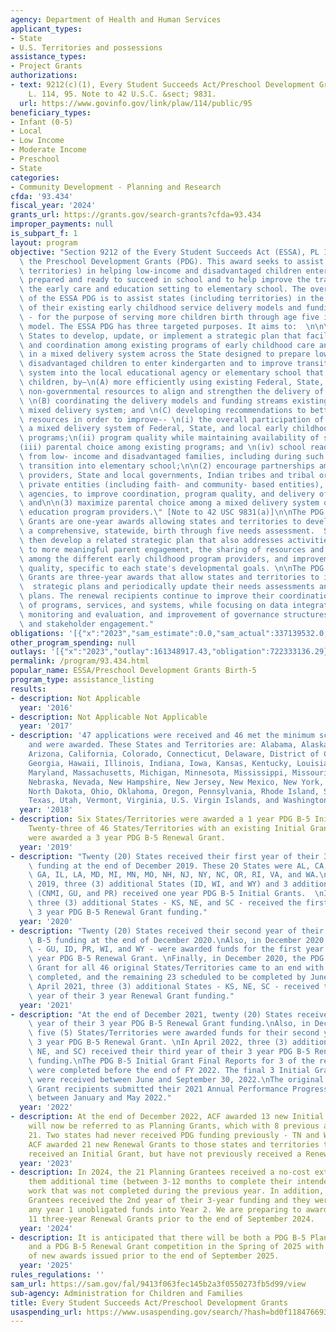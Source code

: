 ```yaml
---
agency: Department of Health and Human Services
applicant_types:
- State
- U.S. Territories and possessions
assistance_types:
- Project Grants
authorizations:
- text: 9212(c)(1), Every Student Succeeds Act/Preschool Development Grants. Pub.
    L. 114, 95. Note to 42 U.S.C. &sect; 9831.
  url: https://www.govinfo.gov/link/plaw/114/public/95
beneficiary_types:
- Infant (0-5)
- Local
- Low Income
- Moderate Income
- Preschool
- State
categories:
- Community Development - Planning and Research
cfda: '93.434'
fiscal_year: '2024'
grants_url: https://grants.gov/search-grants?cfda=93.434
improper_payments: null
is_subpart_f: 1
layout: program
objective: "Section 9212 of the Every Student Succeeds Act (ESSA), PL 114-95 establishes\
  \ the Preschool Development Grants (PDG). This award seeks to assist states (including\
  \ territories) in helping low-income and disadvantaged children enter Kindergarten\
  \ prepared and ready to succeed in school and to help improve the transitions from\
  \ the early care and education setting to elementary school. The overall responsibility\
  \ of the ESSA PDG is to assist states (including territories) in the coordination\
  \ of their existing early childhood service delivery models and funding streams\
  \ - for the purpose of serving more children birth through age five in a mixed delivery\
  \ model. The ESSA PDG has three targeted purposes. It aims to:  \n\n\"(1) assist\
  \ States to develop, update, or implement a strategic plan that facilitates collaboration\
  \ and coordination among existing programs of early childhood care and education\
  \ in a mixed delivery system across the State designed to prepare low-income and\
  \ disadvantaged children to enter kindergarten and to improve transitions from such\
  \ system into the local educational agency or elementary school that enrolls such\
  \ children, by—\n(A) more efficiently using existing Federal, State, local, and\
  \ non-governmental resources to align and strengthen the delivery of existing programs,\
  \ \n(B) coordinating the delivery models and funding streams existing in the State's\
  \ mixed delivery system; and \n(C) developing recommendations to better use existing\
  \ resources in order to improve-- \n(i) the overall participation of children in\
  \ a mixed delivery system of Federal, State, and local early childhood education\
  \ programs;\n(ii) program quality while maintaining availability of services;\n\
  (iii) parental choice among existing programs; and \n(iv) school readiness for children\
  \ from low- income and disadvantaged families, including during such children's\
  \ transition into elementary school;\n\n(2) encourage partnerships among Head Start\
  \ providers, State and local governments, Indian tribes and tribal organizations,\
  \ private entities (including faith- and community- based entities), and local educational\
  \ agencies, to improve coordination, program quality, and delivery of services;\
  \ and\n\n(3) maximize parental choice among a mixed delivery system of early childhood\
  \ education program providers.\" [Note to 42 USC 9831(a)]\n\nThe PDG B-5 Planning\
  \ Grants are one-year awards allowing states and territories to develop and implement\
  \ a comprehensive, statewide, birth through five needs assessment.  States and territories\
  \ then develop a related strategic plan that also addresses activities that lead\
  \ to more meaningful parent engagement, the sharing of resources and best practices\
  \ among the different early childhood program providers, and improvements in overall\
  \ quality, specific to each state's developmental goals. \n\nThe PDG B-5 Renewal\
  \ Grants are three-year awards that allow states and territories to implement their\
  \  strategic plans and periodically update their needs assessments and related strategic\
  \ plans. The renewal recipients continue to improve their coordination and collaboration\
  \ of programs, services, and systems, while focusing on data integration, ongoing\
  \ monitoring and evaluation, and improvement of governance structures, policy development,\
  \ and stakeholder engagement."
obligations: '[{"x":"2023","sam_estimate":0.0,"sam_actual":337139532.0,"usa_spending_actual":334494124.14},{"x":"2024","sam_estimate":0.0,"sam_actual":305550000.0,"usa_spending_actual":299807245.31},{"x":"2025","sam_estimate":0.0,"sam_actual":325165708.0,"usa_spending_actual":220047975.0}]'
other_program_spending: null
outlays: '[{"x":"2023","outlay":161348917.43,"obligation":722333136.29},{"x":"2024","outlay":6931088.84,"obligation":122494289.33},{"x":"2025","outlay":0.0,"obligation":0.0}]'
permalink: /program/93.434.html
popular_name: ESSA/Preschool Development Grants Birth-5
program_type: assistance_listing
results:
- description: Not Applicable
  year: '2016'
- description: Not Applicable Not Applicable
  year: '2017'
- description: '47 applications were received and 46 met the minimum scoring threshold
    and were awarded. These States and Territories are: Alabama, Alaska, Arkansas,
    Arizona, California, Colorado, Connecticut, Delaware, District of Columbia, Florida,
    Georgia, Hawaii, Illinois, Indiana, Iowa, Kansas, Kentucky, Louisiana, Maine,
    Maryland, Massachusetts, Michigan, Minnesota, Mississippi, Missouri, Montana,
    Nebraska, Nevada, New Hampshire, New Jersey, New Mexico, New York, North Carolina,
    North Dakota, Ohio, Oklahoma, Oregon, Pennsylvania, Rhode Island, South Carolina,
    Texas, Utah, Vermont, Virginia, U.S. Virgin Islands, and Washington.'
  year: '2018'
- description: Six States/Territories were awarded a 1 year PDG B-5 Initial Grant.
    Twenty-three of 46 States/Territories with an existing Initial Grant from 2018
    were awarded a 3 year PDG B-5 Renewal Grant.
  year: '2019'
- description: "Twenty (20) States received their first year of their 3 year PDG B-5\
    \ funding at the end of December 2019. These 20 States were AL, CA, CO, CT, FL,\
    \ GA, IL, LA, MD, MI, MN, MO, NH, NJ, NY, NC, OR, RI, VA, and WA.\nAlso in December\
    \ 2019, three (3) additional States (ID, WI, and WY) and 3 additional Territories\
    \ (CNMI, GU, and PR) received one year PDG B-5 Initial Grants.  \nIn April 2020,\
    \ three (3) additional States - KS, NE, and SC - received the first year of their\
    \ 3 year PDG B-5 Renewal Grant funding."
  year: '2020'
- description: "Twenty (20) States received their second year of their 3 year PDG\
    \ B-5 funding at the end of December 2020.\nAlso, in December 2020, five (5) States/Territories\
    \ - GU, ID, PR, WI, and WY - were awarded funds for the first year of their 3\
    \ year PDG B-5 Renewal Grant. \nFinally, in December 2020, the PDG B-5 Initial\
    \ Grant for all 46 original States/Territories came to an end with 23 Final Reports\
    \ completed, and the remaining 23 scheduled to be completed by June 2021.\nIn\
    \ April 2021, three (3) additional States - KS, NE, SC - received their second\
    \ year of their 3 year Renewal Grant funding."
  year: '2021'
- description: "At the end of December 2021, twenty (20) States received their third\
    \ year of their 3 year PDG B-5 Renewal Grant funding.\nAlso, in December 2021,\
    \ five (5) States/Territories were awarded funds for their second year of their\
    \ 3 year PDG B-5 Renewal Grant. \nIn April 2022, three (3) additional States (KS,\
    \ NE, and SC) received their third year of their 3 year PDG B-5 Renewal Grant\
    \ funding.\nThe PDG B-5 Initial Grant Final Reports for 3 of the remaining 6 States/Territories\
    \ were completed before the end of FY 2022. The final 3 Initial Grant Final Reports\
    \ were received between June and September 30, 2022.\nThe original 20 Renewal\
    \ Grant recipients submitted their 2021 Annual Performance Progress Report (APPR)\
    \ between January and May 2022."
  year: '2022'
- description: At the end of December 2022, ACF awarded 13 new Initial Grants, which
    will now be referred to as Planning Grants, which with 8 previous awards now totaled
    21. Two states had never received PDG funding previously - TN and WV. In addition,
    ACF awarded 21 new Renewal Grants to those states and territories that have previously
    received an Initial Grant, but have not previously received a Renewal Grant.
  year: '2023'
- description: In 2024, the 21 Planning Grantees received a no-cost extension allowing
    them additional time (between 3-12 months to complete their intended scope of
    work that was not completed during the previous year. In addition, the 21 Renewal
    Grantees received the 2nd year of their 3-year funding and they were able to carryover
    any year 1 unobligated funds into Year 2. We are preparing to award an additional
    11 three-year Renewal Grants prior to the end of September 2024.
  year: '2024'
- description: It is anticipated that there will be both a PDG B-5 Planning Grant
    and a PDG B-5 Renewal Grant competition in the Spring of 2025 with both types
    of new awards issued prior to the end of September 2025.
  year: '2025'
rules_regulations: ''
sam_url: https://sam.gov/fal/9413f063fec145b2a3f0550273fb5d99/view
sub-agency: Administration for Children and Families
title: Every Student Succeeds Act/Preschool Development Grants
usaspending_url: https://www.usaspending.gov/search/?hash=bd0f118476693ae2baed1ac90887757e
---
```

